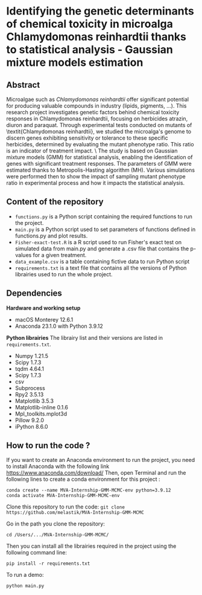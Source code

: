 # Identifying the genetic determinants of chemical toxicity in microalga Chlamydomonas reinhardtii thanks to statistical analysis - Gaussian mixture models estimation 

## Abstract 
Microalgae such as *Chlamydomonas reinhardtii* offer significant potential for producing valuable compounds in industry (lipids, pigments, ...). This research project investigates genetic factors behind chemical toxicity responses in Chlamydomonas reinhardtii, focusing on herbicides atrazin, diuron and paraquat. Through experimental tests conducted on mutants of \textit{Chlamydomonas reinhardtii}, we studied the microalga's genome to discern genes exhibiting sensitivity or tolerance to these specific herbicides, determined by evaluating the mutant phenotype ratio. This ratio is an indicator of treatment impact. \\
The study is based on Gaussian mixture models (GMM) for statistical analysis, enabling the identification of genes with significant treatment responses. The parameters of GMM were estimated thanks to Metropolis-Hasting algorithm (MH). Various simulations were performed then to show the impact of sampling mutant phenotype ratio in experimental process and how it impacts the statistical analysis. 

## Content of the repository
- `functions.py` is a Python script containing the required functions to run the project.
- `main.py` is a Python script used to set parameters of functions defined in functions.py and plot results. 
- `Fisher-exact-test.R` is a R script used to run Fisher's exact test on simulated data from main.py and generate a .csv file that contains the p-values for a given treatment. 
- `data_example.csv` is a table containing fictive data to run Python script
- `requirements.txt` is a text file that contains all the versions of Python librairies used to run the whole project.

## Dependencies
**Hardware and working setup**
- macOS Monterey 12.6.1
- Anaconda 23.1.0 with Python 3.9.12

**Python librairies**
The librairy list and their versions are listed in `requirements.txt`. 
- Numpy 1.21.5
- Scipy 1.7.3
- tqdm 4.64.1
- Scipy 1.7.3
- csv 
- Subprocess
- Rpy2 3.5.13
- Matplotlib 3.5.3
- Matplotlib-inline 0.1.6
- Mpl_toolkits.mplot3d 
- Pillow 9.2.0
- iPython 8.6.0


## How to run the code ?
If you want to create an Anaconda environment to run the project, you need to install Anaconda with the following link https://www.anaconda.com/download/
Then, open Terminal and run the following lines to create a conda environment for this project :

```
conda create --name MVA-Internship-GMM-MCMC-env python=3.9.12
conda activate MVA-Internship-GMM-MCMC-env
```

Clone this repository to run the code: 
`git clone https://github.com/melastik/MVA-Internship-GMM-MCMC`

Go in the path you clone the repository:

`cd /Users/.../MVA-Internship-GMM-MCMC/`

Then you can install all the librairies required in the project using the following command line:

`pip install -r requirements.txt`

To run a demo:

`python main.py`


